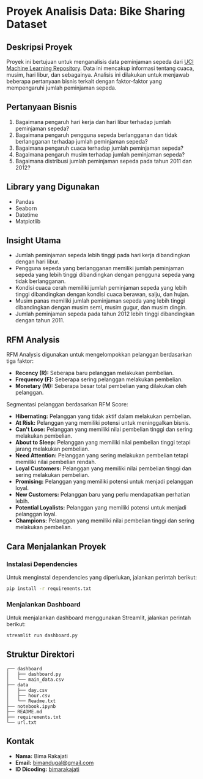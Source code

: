 # Proyek Analisis Data: Bike Sharing Dataset

## Deskripsi Proyek
Proyek ini bertujuan untuk menganalisis data peminjaman sepeda dari [UCI Machine Learning Repository](https://archive.ics.uci.edu/ml/datasets/Bike+Sharing+Dataset). Data ini mencakup informasi tentang cuaca, musim, hari libur, dan sebagainya. Analisis ini dilakukan untuk menjawab beberapa pertanyaan bisnis terkait dengan faktor-faktor yang mempengaruhi jumlah peminjaman sepeda.

## Pertanyaan Bisnis
1. Bagaimana pengaruh hari kerja dan hari libur terhadap jumlah peminjaman sepeda?
2. Bagaimana pengaruh pengguna sepeda berlangganan dan tidak berlangganan terhadap jumlah peminjaman sepeda?
3. Bagaimana pengaruh cuaca terhadap jumlah peminjaman sepeda?
4. Bagaimana pengaruh musim terhadap jumlah peminjaman sepeda?
5. Bagaimana distribusi jumlah peminjaman sepeda pada tahun 2011 dan 2012?

## Library yang Digunakan
- Pandas
- Seaborn
- Datetime
- Matplotlib

## Insight Utama
- Jumlah peminjaman sepeda lebih tinggi pada hari kerja dibandingkan dengan hari libur.
- Pengguna sepeda yang berlangganan memiliki jumlah peminjaman sepeda yang lebih tinggi dibandingkan dengan pengguna sepeda yang tidak berlangganan.
- Kondisi cuaca cerah memiliki jumlah peminjaman sepeda yang lebih tinggi dibandingkan dengan kondisi cuaca berawan, salju, dan hujan.
- Musim panas memiliki jumlah peminjaman sepeda yang lebih tinggi dibandingkan dengan musim semi, musim gugur, dan musim dingin.
- Jumlah peminjaman sepeda pada tahun 2012 lebih tinggi dibandingkan dengan tahun 2011.

## RFM Analysis
RFM Analysis digunakan untuk mengelompokkan pelanggan berdasarkan tiga faktor:
- **Recency (R):** Seberapa baru pelanggan melakukan pembelian.
- **Frequency (F):** Seberapa sering pelanggan melakukan pembelian.
- **Monetary (M):** Seberapa besar total pembelian yang dilakukan oleh pelanggan.

Segmentasi pelanggan berdasarkan RFM Score:
- **Hibernating:** Pelanggan yang tidak aktif dalam melakukan pembelian.
- **At Risk:** Pelanggan yang memiliki potensi untuk meninggalkan bisnis.
- **Can't Lose:** Pelanggan yang memiliki nilai pembelian tinggi dan sering melakukan pembelian.
- **About to Sleep:** Pelanggan yang memiliki nilai pembelian tinggi tetapi jarang melakukan pembelian.
- **Need Attention:** Pelanggan yang sering melakukan pembelian tetapi memiliki nilai pembelian rendah.
- **Loyal Customers:** Pelanggan yang memiliki nilai pembelian tinggi dan sering melakukan pembelian.
- **Promising:** Pelanggan yang memiliki potensi untuk menjadi pelanggan loyal.
- **New Customers:** Pelanggan baru yang perlu mendapatkan perhatian lebih.
- **Potential Loyalists:** Pelanggan yang memiliki potensi untuk menjadi pelanggan loyal.
- **Champions:** Pelanggan yang memiliki nilai pembelian tinggi dan sering melakukan pembelian.

## Cara Menjalankan Proyek

### Instalasi Dependencies
Untuk menginstal dependencies yang diperlukan, jalankan perintah berikut:
```bash
pip install -r requirements.txt
```

### Menjalankan Dashboard
Untuk menjalankan dashboard menggunakan Streamlit, jalankan perintah berikut:
```bash
streamlit run dashboard.py
```

## Struktur Direktori
```
┌── dashboard
│   ├── dashboard.py
│   └── main_data.csv
├── data
│   ├── day.csv
│   ├── hour.csv
│   └── Readme.txt
├── notebook.ipynb
├── README.md
├── requirements.txt
└── url.txt
```

## Kontak
- **Nama:** Bima Rakajati
- **Email:** bimandugal@gmail.com
- **ID Dicoding:** [bimarakajati](https://www.dicoding.com/users/bimarakajati/academies)